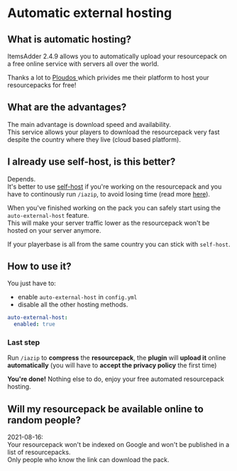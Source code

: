 # Automatic external hosting

## What is automatic hosting?

ItemsAdder 2.4.9 allows you to automatically upload your resourcepack on a free online service with servers all over the world.

Thanks a lot to [Ploudos ](https://ploudos.com/it/)which privides me their platform to host your resourcepacks for free!

## What are the advantages?

The main advantage is download speed and availability.  
This service allows your players to download the resourcepack very fast despite the country where they live \(cloud based platform\).

## I already use self-host, is this better?

Depends.  
It's better to use [self-host](resourcepack-self-hosting.md) if you're working on the resourcepack and you have to continously run `/iazip`, to avoid losing time \(read more [here](../tips-for-fastest-usage.md)\).

When you've finished working on the pack you can safely start using the `auto-external-host` feature.  
This will make your server traffic lower as the resourcepack won't be hosted on your server anymore.

If your playerbase is all from the same country you can stick with `self-host`.

## How to use it?

You just have to:

* enable `auto-external-host` in `config.yml` 
* disable all the other hosting methods.

```yaml
auto-external-host:
  enabled: true
```

### Last step

Run `/iazip` to **compress** the **resourcepack**, the **plugin** will **upload it** online **automatically** \(you will have to **accept the privacy policy** the first time\)

**You're done!** Nothing else to do, enjoy your free automated resourcepack hosting.

## Will my resourcepack be available online to random people?

2021-08-16:  
Your resourcepack won't be indexed on Google and won't be published in a list of resourcepacks.  
Only people who know the link can download the pack.

